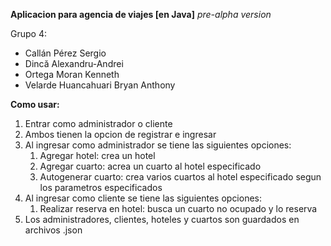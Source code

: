 **Aplicacion para agencia de viajes [en Java]** *pre-alpha version*

Grupo 4:
- Callán Pérez Sergio
- Dincă Alexandru-Andrei
- Ortega Moran Kenneth 
- Velarde Huancahuari Bryan Anthony

**Como usar:**
1. Entrar como administrador o cliente
2. Ambos tienen la opcion de registrar e ingresar
3. Al ingresar como administrador se tiene las siguientes opciones:
   1. Agregar hotel: crea un hotel
   2. Agregar cuarto: acrea un cuarto al hotel especificado
   3. Autogenerar cuarto: crea varios cuartos al hotel especificado segun los parametros especificados
4. Al ingresar como cliente se tiene las siguientes opciones:
   1. Realizar reserva en hotel: busca un cuarto no ocupado y lo reserva
5. Los administradores, clientes, hoteles y cuartos son guardados en archivos .json
